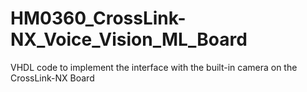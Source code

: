 # HM0360_CrossLink-NX_Voice_Vision_ML_Board
VHDL code to implement the interface with the built-in camera on the CrossLink-NX Board
